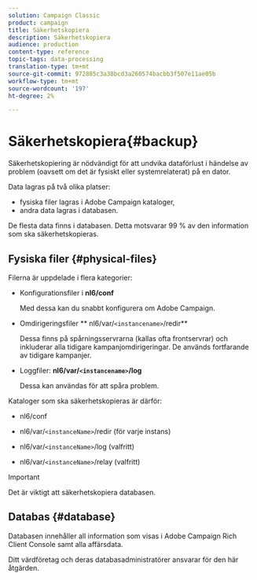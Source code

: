 ```yaml
---
solution: Campaign Classic
product: campaign
title: Säkerhetskopiera
description: Säkerhetskopiera
audience: production
content-type: reference
topic-tags: data-processing
translation-type: tm+mt
source-git-commit: 972885c3a38bcd3a260574bacbb3f507e11ae05b
workflow-type: tm+mt
source-wordcount: '197'
ht-degree: 2%

---
```



# Säkerhetskopiera{#backup}

Säkerhetskopiering är nödvändigt för att undvika dataförlust i händelse av problem (oavsett om det är fysiskt eller systemrelaterat) på en dator.

Data lagras på två olika platser:

* fysiska filer lagras i Adobe Campaign kataloger,
* andra data lagras i databasen.

De flesta data finns i databasen. Detta motsvarar 99 % av den information som ska säkerhetskopieras.

## Fysiska filer {#physical-files}

Filerna är uppdelade i flera kategorier:

* Konfigurationsfiler i **nl6/conf**

   Med dessa kan du snabbt konfigurera om Adobe Campaign.

* Omdirigeringsfiler ** nl6/var/`<instancename>`/redir**

   Dessa finns på spårningsservrarna (kallas ofta frontservrar) och inkluderar alla tidigare kampanjomdirigeringar. De används fortfarande av tidigare kampanjer.

* Loggfiler: **nl6/var/`<instancename>`/log**

   Dessa kan användas för att spåra problem.

Kataloger som ska säkerhetskopieras är därför:

* nl6/conf

* nl6/var/`<instanceName>`/redir (för varje instans)

* nl6/var/`<instanceName>`/log (valfritt)

* nl6/var/`<instanceName>`/relay (valfritt)

>[!IMPORTANT]
>
>Det är viktigt att säkerhetskopiera databasen.

## Databas {#database}

Databasen innehåller all information som visas i Adobe Campaign Rich Client Console samt alla affärsdata.

Ditt värdföretag och deras databasadministratörer ansvarar för den här åtgärden.
